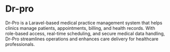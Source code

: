 # Dr-pro
Dr-Pro is a Laravel-based medical practice management system that helps clinics manage patients, appointments, billing, and health records. With role-based access, real-time scheduling, and secure medical data handling, Dr-Pro streamlines operations and enhances care delivery for healthcare professionals.
